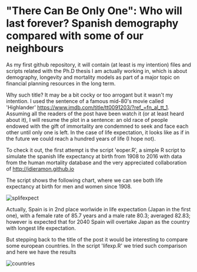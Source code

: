 # "There Can Be Only One": Who will last forever? Spanish demography compared with some of our neighbours

As my first github repository, it will contain (at least is my intention) files and scripts related with the Ph.D thesis I am actually working in, which is about demography, longevity and mortality models as part of a major topic on financial planning resources in the long term.

Why such title? It may be a bit cocky or too arrogant but it wasn't my intention. I used the sentence of a famous mid-80's movie called 'Highlander' https://www.imdb.com/title/tt0091203/?ref_=fn_al_tt_1. Assuming all the readers of the post have been watch it (or at least heard about it), I will resume the plot in a sentence: an old race of people endowed with the gift of immortality are condemned to seek and face each other until only one is left. In the case of life expectation, it looks like as if in the future we could reach a hundred years of life (I hope not).

To check it out, the first attempt is the script 'eoper.R', a simple R script to simulate the spanish life expectancy at birth from 1908 to 2016 with data from the human mortality database and the very appreciated collaboration of http://jdieramon.github.io 

The script shows the following chart, where we can see both life expectancy at birth for men and women since 1908. 

![splifexpect](https://user-images.githubusercontent.com/45860181/50893589-80352480-1401-11e9-86b4-9006acb9e268.png)

Actually, Spain is in 2nd place worlwide in life expectation (Japan in the first one), with a female rate of 85.7 years and a male rate 80.3; averaged 82.83; however is expected that for 2040 Spain will overtake Japan as the country with longest life expectation.

But stepping back to the title of the post it would be interesting to compare some european countries. In the script 'lifexp.R' we tried such comparison and here we have the results

![countries](https://user-images.githubusercontent.com/45860181/50896452-51bb4780-1409-11e9-87f2-e151ef213b53.png)
